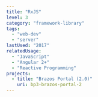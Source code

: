 ```yaml
---
title: "RxJS"
level: 3
category: "framework-library"
tags: 
  - "web-dev"
  - "server"
lastUsed: "2017"
relatedUsage:
  - "JavaScript"
  - "Angular 2+"
  - "Reactive Programming"
projects:
  - title: "Brazos Portal (2.0)"
    uri: bp3-brazos-portal-2
---
```

